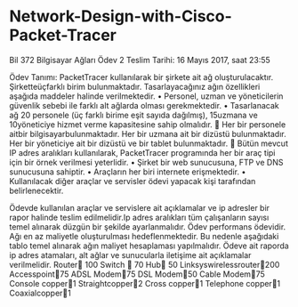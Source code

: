 # Network-Design-with-Cisco-Packet-Tracer

Bil 372 Bilgisayar Ağları
Ödev 2
Teslim Tarihi: 16 Mayıs 2017, saat 23:55

Ödev Tanımı:
PacketTracer kullanılarak bir şirkete ait ağ oluşturulacaktır. Şirketteüçfarklı birim bulunmaktadır. Tasarlayacağınız ağın özellikleri aşağıda maddeler halinde verilmektedir.
•	Personel, uzman ve yöneticilerin güvenlik sebebi ile farklı alt ağlarda olması gerekmektedir.
•	Tasarlanacak ağ 20 personele (üç farklı birime eşit sayıda dağılmış), 15uzmana ve 10yöneticiye hizmet verme kapasitesine sahip olmalıdır.
	Her bir personele aitbir bilgisayarbulunmaktadır. Her bir uzmana ait bir dizüstü bulunmaktadır. Her bir yöneticiye ait bir dizüstü ve bir tablet bulunmaktadır.
	Bütün mevcut IP adres aralıkları kullanılarak, PacketTracer programında her bir araç tipi için bir örnek verilmesi yeterlidir.
•	Şirket bir web sunucusuna, FTP ve DNS sunucusuna sahiptir.
•	Araçların her biri internete erişmektedir.
•	Kullanılacak diğer araçlar ve servisler ödevi yapacak kişi tarafından belirlenecektir.

Ödevde kullanılan araçlar ve servislere ait açıklamalar ve ip adresler bir rapor halinde teslim edilmelidir.Ip adres aralıkları tüm çalışanların sayısı temel alınarak düzgün bir şekilde ayarlanmalıdır.
Ödev performans ödevidir. Ağı en az maliyetle oluşturulması hedeflenmektedir. Bu nedenle aşağıdaki tablo temel alınarak ağın maliyet hesaplaması yapılmalıdır. 
Ödeve ait raporda ip adres atamaları, alt ağlar ve sunucularla iletişime ait açıklamalar verilmelidir.
Router 100 
Switch  70 
Hub 50 
Linksyswirelessrouter200 	Accesspoint75 
ADSL Modem75 
DSL Modem50 
Cable Modem75 	Console copper1 
Straightcopper2 
Cross copper1 
Telephone copper1 
Coaxialcopper1 



